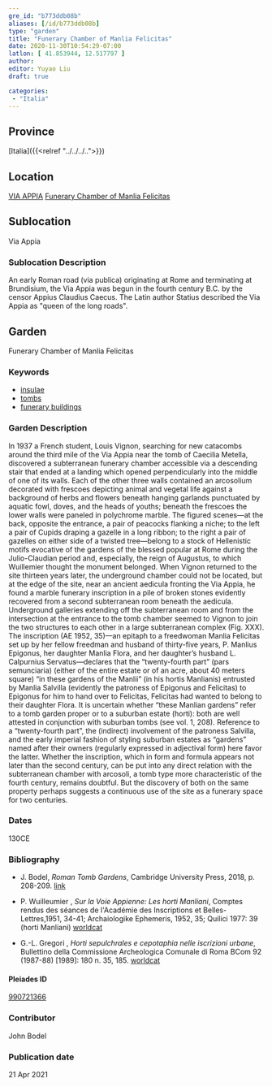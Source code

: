```yaml
---
gre_id: "b773ddb08b"
aliases: [/id/b773ddb08b]
type: "garden"
title: "Funerary Chamber of Manlia Felicitas"
date: 2020-11-30T10:54:29-07:00
latlon: [ 41.853944, 12.517797 ]
author:
editor: Yuyao Liu
draft: true

categories:
 - "Italia"
---
```


## Province
[Italia]({{<relref "../../../..">}})

## Location
[VIA APPIA](https://pleiades.stoa.org/places/356966898)
[Funerary Chamber of Manlia Felicitas](https://pleiades.stoa.org/places/990721366)

<!--### Location Description-->

<!-- LEAVE THIS BLANK FOR NOW -->

## Sublocation
Via Appia

### Sublocation Description
An early Roman road (via publica) originating at Rome and terminating at Brundisium, the Via Appia was begun in the fourth century B.C. by the censor Appius Claudius Caecus. The Latin author Statius described the Via Appia as "queen of the long roads".



## Garden

Funerary Chamber of Manlia Felicitas

### Keywords

- [insulae](http://vocab.getty.edu/page/aat/300000325)
- [tombs](http://vocab.getty.edu/page/aat/300005926)
- [funerary buildings](http://vocab.getty.edu/page/aat/300005866)

### Garden Description
In 1937 a French student, Louis Vignon, searching for new catacombs around the third mile of the Via Appia near the tomb of Caecilia Metella, discovered a subterranean funerary chamber accessible via a descending stair that ended at a landing which opened perpendicularly into the middle of one of its walls. Each of the other three walls contained an arcosolium decorated with frescoes depicting animal and vegetal life against a background of herbs and flowers beneath hanging garlands punctuated by aquatic fowl, doves, and the heads of youths; beneath the frescoes the lower walls were paneled in polychrome marble. The figured scenes—at the back, opposite the entrance, a pair of peacocks flanking a niche; to the left a pair of Cupids draping a gazelle in a long ribbon; to the right a pair of gazelles on either side of a twisted tree—belong to a stock of Hellenistic motifs evocative of the gardens of the blessed popular at Rome during the Julio-Claudian period and, especially, the reign of Augustus, to which Wuillemier thought the monument belonged.
	When Vignon returned to the site thirteen years later, the underground chamber could not be located, but at the edge of the site, near an ancient aedicula fronting the Via Appia, he found a marble funerary inscription in a pile of broken stones evidently recovered from a second subterranean room beneath the aedicula. Underground galleries extending off the subterranean room and from the intersection at the entrance to the tomb chamber seemed to Vignon to join the two structures to each other in a large subterranean complex (Fig. XXX). The inscription (AE 1952, 35)—an epitaph to a freedwoman Manlia Felicitas set up by her fellow freedman and husband of thirty-five years, P. Manlius Epigonus, her daughter Manlia Flora, and her daughter’s husband L. Calpurnius Servatus—declares that the “twenty-fourth part” (pars semunciaria) (either of the entire estate or of an acre, about 40 meters square) “in these gardens of the Manlii” (in his hortis Manlianis) entrusted by Manlia Salvilla (evidently the patroness of Epigonus and Felicitas) to Epigonus for him to hand over to Felicitas, Felicitas had wanted to belong to their daughter Flora. It is uncertain whether “these Manlian gardens” refer to a tomb garden proper or to a suburban estate (horti): both are well attested in conjunction with suburban tombs (see vol. 1, 208). Reference to a “twenty-fourth part”, the (indirect) involvement of the patroness Salvilla, and the early imperial fashion of styling suburban estates as “gardens” named after their owners (regularly expressed in adjectival form) here favor the latter. Whether the inscription, which in form and formula appears not later than the second century, can be put into any direct relation with the subterranean chamber with arcosoli, a tomb type more characteristic of the fourth century, remains doubtful. But the discovery of both on the same property perhaps suggests a continuous use of the site as a funerary space for two centuries.




### Dates
130CE

### Bibliography
- J. Bodel, *Roman Tomb Gardens*, Cambridge University Press, 2018, p. 208-209.  [link](https://www.cambridge.org/core/books/gardens-of-the-roman-empire/roman-tomb-gardens/6BDAE36C21FFFADD3EB4E9CBD4BB8986)

- P. Wuilleumier , *Sur la Voie Appienne: Les horti Manliani*, Comptes rendus des séances de l'Académie des Inscriptions et Belles-Lettres,1951, 34-41; Archaiologike Ephemeris, 1952, 35; Quilici 1977: 39 (horti Manliani) [worldcat](https://www.worldcat.org/title/sur-la-voie-appienne-les-horti-manliani/oclc/754279146)

- G.-L. Gregori , *Horti sepulchrales e cepotaphia nelle iscrizioni urbane*, Bullettino della Commissione Archeologica Comunale di Roma BCom 92 (1987-88) [1989]: 180 n. 35, 185. [worldcat](https://www.worldcat.org/title/horti-sepulchrales-e-cepotaphia-nelle-iscrizioni-urbane/oclc/886794800)







<!--#### Periodo ID-->

<!-- [PERIODO_ID](https://pleiades.stoa.org/places/PLEIADES_ID) -->

#### Pleiades ID

[990721366](https://pleiades.stoa.org/places/990721366)



### Contributor
John Bodel


### Publication date


21 Apr 2021

<!--### Related articles-->

<!-- Links to other related articles. Leave blank for now -->